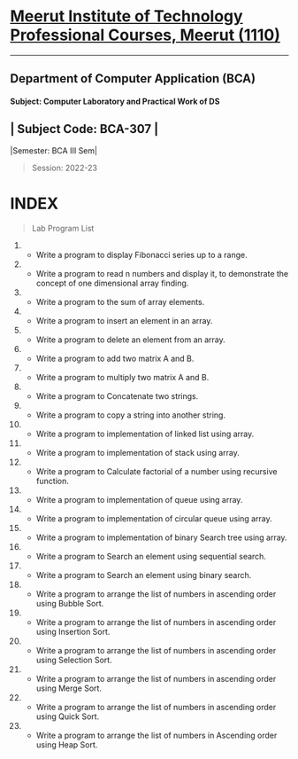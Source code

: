 # [Meerut Institute of Technology Professional Courses, Meerut (1110)](https://mitmeerut.ac.in/)
---
## Department of Computer Application (BCA)
#### Subject:  Computer Laboratory and Practical Work of DS                         
| Subject Code:  BCA-307 |
---
|Semester: BCA III Sem|
> Session:   2022-23
# INDEX
> Lab Program List

1. * Write a program to display Fibonacci series up to a range.
2. * Write a program to read n numbers and display it, to demonstrate the concept of one dimensional array finding.             
3. * Write a program to the sum of array elements.
4. * Write a program to insert an element in an array.
5. * Write a program to delete an element from an array.
6. * Write a program to add two matrix A and B.
7. * Write a program to multiply two matrix A and B.
8. * Write a program to Concatenate two strings.
9. * Write a program to copy a string into another string.
10. * Write a program to implementation of linked list using array.
11. * Write a program to implementation of stack using array.
12. * Write a program to Calculate factorial of a number using recursive function.
13. * Write a program to implementation of queue using array.
14. * Write a program to implementation of circular queue using array.
15. * Write a program to implementation of binary Search tree using array.
16. * Write a program to Search an element using sequential search.
17. * Write a program to Search an element using binary search.
18. * Write a program to arrange the list of numbers in ascending order using Bubble Sort.               
19. * Write a program to arrange the list of numbers in ascending order using Insertion Sort.
20. * Write a program to arrange the list of numbers in ascending order using Selection Sort.
21. * Write a program to arrange the list of numbers in ascending order using Merge Sort.
22. * Write a program to arrange the list of numbers in ascending order using Quick Sort.
23. * Write a program to arrange the list of numbers in Ascending order using Heap Sort.